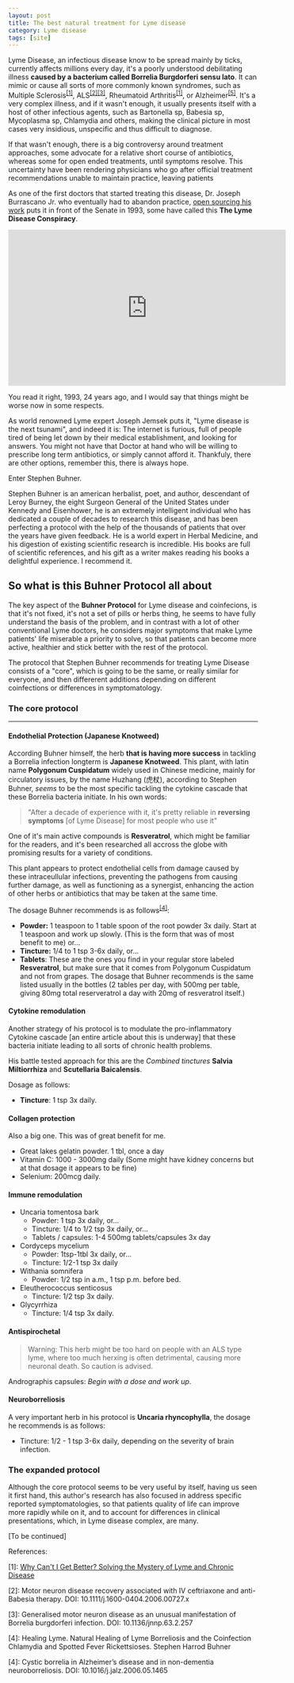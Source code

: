 ```yaml
---
layout: post
title: The best natural treatment for Lyme disease
category: Lyme disease
tags: [site]
---
```


Lyme Disease, an infectious disease know to be spread mainly by ticks, currently affects millions every day, it's a poorly understood debilitating illness **caused by a bacterium called Borrelia Burgdorferi sensu lato**. It can mimic or cause all sorts of more commonly known syndromes, such as Multiple Sclerosis<sup><a href="#cite-1">[1]</a></sup>, ALS<sup><a href="#cite-2">[2]</a></sup><sup><a href="#cite-3">[3]</a></sup>, Rheumatoid Arthritis<sup><a href="#cite-1">[1]</a></sup>, or Alzheimer<sup><a href="#cite-5">[5]</a></sup>. It's a very complex illness, and if it wasn't enough, it usually presents itself with a host of other infectious agents, such as Bartonella sp, Babesia sp, Mycoplasma sp, Chlamydia and others, making the clinical picture in most cases very insidious, unspecific and thus difficult to diagnose.

If that wasn't enough, there is a big controversy around treatment approaches, some advocate for a relative short course of antibiotics, whereas some for open ended treatments, until symptoms resolve. This uncertainty have been rendering physicians who go after official treatment recommendations unable to maintain practice, leaving patients 

As one of the first doctors that started treating this disease, Dr. Joseph Burrascano Jr. who eventually had to abandon practice, [open sourcing his work](http://www.lymenet.org/BurrGuide200810.pdf) puts it in front of the Senate in 1993, some have called this **The Lyme Disease Conspiracy**.

<div class="video-container">
  <iframe width="560" height="315" src="https://www.youtube.com/embed/LjvTonxC__8" frameborder="0" allowfullscreen></iframe>
</div>

You read it right, 1993, 24 years ago, and I would say that things might be worse now in some respects.

As world renowned Lyme expert Joseph Jemsek puts it, "Lyme disease is the next tsunami", and indeed it is: The internet is furious, full of people tired of being let down by their medical establishment, and looking for answers. You might not have that Doctor at hand who will be willing to prescribe long term antibiotics, or simply cannot afford it. Thankfuly, there are other options, remember this, there is always hope.

Enter Stephen Buhner.

Stephen Buhner is an american herbalist, poet, and author, descendant of Leroy Burney, the eight Surgeon General  of the United States under Kennedy and Eisenhower, he is an extremely intelligent individual who has dedicated a couple of decades to research this disease, and has been perfecting a protocol with the help of the thousands of patients that over the years have given feedback. He is a world expert in Herbal Medicine, and his digestion of existing scientific research is incredible. His books are full of scientific references, and his gift as a writer makes reading his books a delightful experience. I recommend it.

## So what is this Buhner Protocol all about

The key aspect of the **Buhner Protocol** for Lyme disease and coinfecions, is that it's not fixed, it's not a set of pills or herbs thing, he seems to have fully understand the basis of the problem, and in contrast with a lot of other conventional Lyme doctors, he considers major symptoms that make Lyme patients' life miserable a priority to solve, so that patients can become more active, healthier and stick better with the rest of the protocol.

The protocol that Stephen Buhner recommends for treating Lyme Disease consists of a "core", which is going to be the same, or really similar for everyone, and then differerent additions depending on different coinfections or differences in symptomatology.

### The core protocol
-------

#### Endothelial Protection (Japanese Knotweed)

According Buhner himself, the herb **that is having more success** in tackling a Borrelia infection longterm is **Japanese Knotweed**. This plant, with latin name **Polygonum Cuspidatum** widely used in Chinese medicine, mainly for circulatory issues, by the name Huzhang (虎杖), according to Stephen Buhner, _seems_ to be the most specific tackling the cytokine cascade that these Borrelia bacteria initiate. In his own words:

> "After a decade of experience with it, it's pretty reliable in **reversing symptoms** [of Lyme Disease] for most people who use it"

One of it's main active compounds is **Resveratrol**, which might be familiar for the readers, and it's been researched all accross the globe with promising results for a variety of conditions.

This plant appears to protect endothelial cells from damage caused by these intraceullular infections, preventing the pathogens from causing further damage, as well as functioning as a synergist, enhancing the action of other herbs or antibiotics that may be taken at the same time.

The dosage Buhner recommends is as follows<sup><a href="#cite-4">[4]</a></sup>:

- **Powder:** 1 teaspoon to 1 table spoon of the root powder 3x daily. Start at 1 teaspoon and work up slowly.
(This is the form that was of most benefit to me) or...
- **Tincture:** 1/4 to 1 tsp 3-6x daily, or...
- **Tablets**: These are the ones you find in your regular store labeled **Resveratrol**, but make sure that it comes from Polygonum Cuspidatum and not from grapes. The dosage that Buhner recommends is the same listed usually in the bottles (2 tables per day, with 500mg per table, giving 80mg total reserveratrol a day with 20mg of resveratrol itself.)

#### Cytokine remodulation

Another strategy of his protocol is to modulate the pro-inflammatory Cytokine cascade [an entire article about this is underway] that these bacteria initiate leading to all sorts of chronic health problems.

His battle tested approach for this are the _Combined tinctures_ **Salvia Miltiorrhiza** and **Scutellaria Baicalensis**.

Dosage as follows:

- **Tincture**: 1 tsp 3x daily.

#### Collagen protection

Also a big one. This was of great benefit for me.

- Great lakes gelatin powder. 1 tbl, once a day
- Vitamin C: 1000 - 3000mg daily (Some might have kidney concerns but at that dosage it appears to be fine)
- Selenium: 200mcg daily.

#### Immune remodulation

- Uncaria tomentosa bark
  - Powder: 1 tsp 3x daily, or...
  - Tincture: 1/4 to 1/2 tsp 3x daily, or...
  - Tablets / capsules: 1-4 500mg tablets/capsules 3x day
- Cordyceps mycelium
  - Powder: 1tsp-1tbl 3x daily, or...
  - Tincture: 1/2-1 tsp 3x daily
- Withania somnifera
  - Powder: 1/2 tsp in a.m., 1 tsp p.m. before bed.
- Eleutherococcus senticosus
  - Tincture: 1/2 tsp 3x daily.
- Glycyrrhiza
  - Tincture: 1/4 tsp 3x daily.

#### Antispirochetal

> Warning: This herb might be too hard on people with an ALS type lyme, where too much herxing is often detrimental, causing more neuronal death. So caution is advised.

Andrographis capsules: _Begin with a dose and work up_.

#### Neuroborreliosis

A very important herb in his protocol is **Uncaria rhyncophylla**, the dosage he recommends is as follows:

- Tincture: 1/2 - 1 tsp 3-6x daily, depending on the severity of brain infection.

### The expanded protocol

Although the core protocol seems to be very useful by itself, having us seen it first hand, this author's research has also focused in address specific reported symptomatologies, so that patients quality of life can improve more rapidly while on it, and to account for differences in clinical presentations, which, in Lyme disease complex, are many.


[To be continued]

References:

<a id="cite-1">[1]</a>: <a href="https://books.google.com/books?id=QCeWncdRhQQC">Why Can't I Get Better? Solving the Mystery of Lyme and Chronic Disease</a>


<a id="cite-2">[2]</a>: Motor neuron disease recovery associated with IV ceftriaxone and anti-Babesia therapy. DOI: 10.1111/j.1600-0404.2006.00727.x

<a id="cite-3">[3]</a>: Generalised motor neuron disease as an unusual manifestation of Borrelia burgdorferi infection. DOI: 10.1136/jnnp.63.2.257

<a id="cite-4">[4]</a>: Healing Lyme. Natural Healing of Lyme Borreliosis and the Coinfection Chlamydia and Spotted Fever Rickettsioses. Stephen Harrod Buhner

<a id="cite-5">[4]</a>: Cystic borrelia in Alzheimer’s disease and in non-dementia neuroborreliosis. DOI: 10.1016/j.jalz.2006.05.1465
